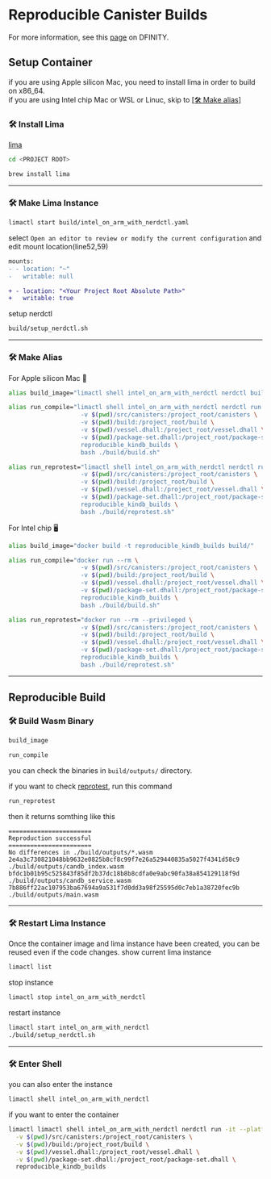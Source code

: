 
# Reproducible Canister Builds
For more information, see this [page](https://internetcomputer.org/docs/current/developer-docs/backend/reproducible-builds) on DFINITY.
## Setup Container
if you are using Apple silicon Mac, you need to install lima in order to build on x86_64.  
if you are using Intel chip Mac or WSL or Linuc, skip to [[🛠 Make alias]](#🛠-make-alias)

### 🛠 Install Lima
[lima](https://github.com/lima-vm/lima)

```bash
cd <PROJECT ROOT>
```

```bash
brew install lima
```
---
### 🛠 Make Lima Instance
```bash
limactl start build/intel_on_arm_with_nerdctl.yaml
```
select `Open an editor to review or modify the current configuration` and edit mount location(line52,59)
```diff
mounts:
- - location: "~"
-   writable: null

+ - location: "<Your Project Root Absolute Path>"
+   writable: true
```
setup nerdctl 
```bash
build/setup_nerdctl.sh
```
---
### 🛠 Make Alias
For Apple silicon Mac 🍎
```bash
alias build_image="limactl shell intel_on_arm_with_nerdctl nerdctl build --platform=amd64 -t reproducible_kindb_builds build/"

alias run_compile="limactl shell intel_on_arm_with_nerdctl nerdctl run --platform=amd64 --rm \
                    -v $(pwd)/src/canisters:/project_root/canisters \
                    -v $(pwd)/build:/project_root/build \
                    -v $(pwd)/vessel.dhall:/project_root/vessel.dhall \
                    -v $(pwd)/package-set.dhall:/project_root/package-set.dhall \
                    reproducible_kindb_builds \
                    bash ./build/build.sh"

alias run_reprotest="limactl shell intel_on_arm_with_nerdctl nerdctl run --platform=amd64 --rm --privileged \
                    -v $(pwd)/src/canisters:/project_root/canisters \
                    -v $(pwd)/build:/project_root/build \
                    -v $(pwd)/vessel.dhall:/project_root/vessel.dhall \
                    -v $(pwd)/package-set.dhall:/project_root/package-set.dhall \
                    reproducible_kindb_builds \
                    bash ./build/reprotest.sh"
```

For Intel chip 🖥 
```bash
alias build_image="docker build -t reproducible_kindb_builds build/"

alias run_compile="docker run --rm \
                    -v $(pwd)/src/canisters:/project_root/canisters \
                    -v $(pwd)/build:/project_root/build \
                    -v $(pwd)/vessel.dhall:/project_root/vessel.dhall \
                    -v $(pwd)/package-set.dhall:/project_root/package-set.dhall \
                    reproducible_kindb_builds \
                    bash ./build/build.sh"

alias run_reprotest="docker run --rm --privileged \
                    -v $(pwd)/src/canisters:/project_root/canisters \
                    -v $(pwd)/build:/project_root/build \
                    -v $(pwd)/vessel.dhall:/project_root/vessel.dhall \
                    -v $(pwd)/package-set.dhall:/project_root/package-set.dhall \
                    reproducible_kindb_builds \
                    bash ./build/reprotest.sh"
```
---
## Reproducible Build
### 🛠 Build Wasm Binary
```bash
build_image
```
```bash
run_compile
```
you can check the binaries in `build/outputs/` directory.

if you want to check [reprotest](https://salsa.debian.org/reproducible-builds/reprotest), run this command
```bash
run_reprotest
```
then it returns somthing like this
```
=======================
Reproduction successful
=======================
No differences in ./build/outputs/*.wasm
2e4a3c730821048bb9632e0825b8cf8c99f7e26a529440835a5027f4341d58c9  ./build/outputs/candb_index.wasm
bfdc1b01b95c525843f85df2b37dc18b8b8cdfa0e9abc90fa38a854129118f9d  ./build/outputs/candb_service.wasm
7b886ff22ac107953ba67694a9a531f7d0dd3a98f25595d0c7eb1a38720fec9b  ./build/outputs/main.wasm
```
---
### 🛠 Restart Lima Instance
Once the container image and lima instance have been created, you can be reused even if the code changes.
show current lima instance
```bash
limactl list
```
stop instance
```bash
limactl stop intel_on_arm_with_nerdctl
```
restart instance
```bash
limactl start intel_on_arm_with_nerdctl
./build/setup_nerdctl.sh
```
---
### 🛠 Enter Shell
you can also enter the instance
```bash
limactl shell intel_on_arm_with_nerdctl
```
if you want to enter the container
```bash
limactl limactl shell intel_on_arm_with_nerdctl nerdctl run -it --platform=amd64 --rm \
  -v $(pwd)/src/canisters:/project_root/canisters \
  -v $(pwd)/build:/project_root/build \
  -v $(pwd)/vessel.dhall:/project_root/vessel.dhall \
  -v $(pwd)/package-set.dhall:/project_root/package-set.dhall \
  reproducible_kindb_builds
```